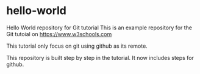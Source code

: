 # hello-world
Hello World repository for Git tutorial
This is an example repository for the Git tutoial on https://www.w3schools.com

This tutorial only focus on git using github as its remote.

This repository is built step by step in the tutorial.
It now includes steps for github.

